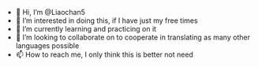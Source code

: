 - 👋 Hi, I’m @Liaochan5
- 👀 I’m interested in doing this, if I have just my free times
- 🌱 I’m currently learning and practicing on it
- 💞️ I’m looking to collaborate on to cooperate in translating as many other languages possible
- 📫 How to reach me, I only think this is better not need 

<!---
Liaochan5/Liaochan5 is a ✨ special ✨ repository because its `README.md` (this file) appears on your GitHub profile.
You can click the Preview link to take a look at your changes.
--->
